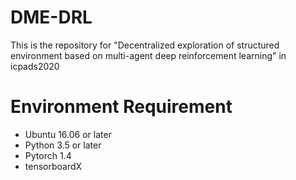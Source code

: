# DME-DRL
This is the repository for "Decentralized exploration of structured environment based on multi-agent deep reinforcement learning" in icpads2020

# Environment Requirement
- Ubuntu 16.06 or later
- Python 3.5 or later
- Pytorch 1.4
- tensorboardX

